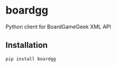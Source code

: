 # boardgg
Python client for BoardGameGeek XML API


## Installation

```bash
pip install boardgg
```
